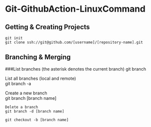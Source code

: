 # Git-GithubAction-LinuxCommand

## Getting & Creating Projects

    git init
    git clone ssh://git@github.com/[username]/[repository-name].git
    
## Branching & Merging
###List branches (the asterisk denotes the current branch)
	git branch
    
List all branches (local and remote)    
	git branch -a

Create a new branch    
	git branch [branch name]

	Delete a branch
    git branch -d [branch name]
    
    git checkout -b [branch name]

